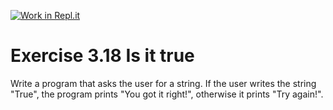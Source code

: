 [![Work in Repl.it](https://classroom.github.com/assets/work-in-replit-14baed9a392b3a25080506f3b7b6d57f295ec2978f6f33ec97e36a161684cbe9.svg)](https://classroom.github.com/online_ide?assignment_repo_id=4329315&assignment_repo_type=AssignmentRepo)
# Exercise 3.18 Is it true

Write a program that asks the user for a string. If the user writes the string "True", the program prints "You got it right!", otherwise it prints "Try again!".
